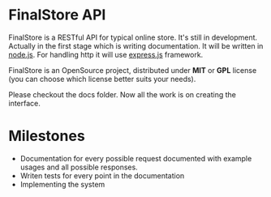 # FinalStore API

FinalStore is a RESTful API for typical online store.
It's still in development. Actually in the first stage which is writing documentation.
It will be written in [node.js](http://nodejs.org/).
For handling http it will use [express.js](http://expressjs.com/) framework.

FinalStore is an OpenSource project, 
distributed under **MIT** or **GPL** license (you can choose which license better suits your needs).

Please checkout the docs folder. Now all the work is on creating the interface.

# Milestones

- Documentation for every possible request documented with example usages and all possible responses.
- Writen tests for every point in the documentation
- Implementing the system
